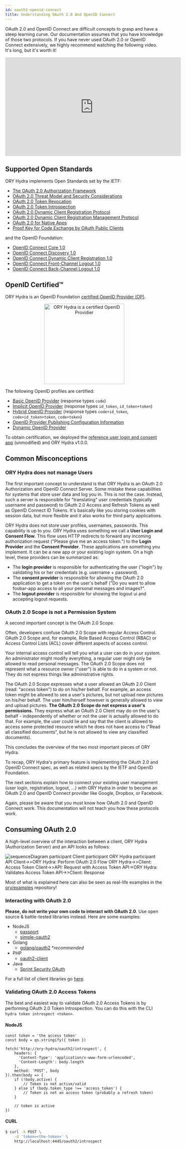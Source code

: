 ```yaml
---
id: oauth2-openid-connect
title: Understanding OAuth 2.0 And OpenID Connect
---
```


OAuth 2.0 and OpenID Connect are difficult concepts to grasp and have a steep learning curve. Our documentation assumes
that you have knowledge of those two protocols. If you have never used OAuth 2.0 or OpenID Connect extensively,
we highly recommend watching the following video. It's long, but it's worth it!

<iframe width="560" height="315" src="https://www.youtube.com/embed/996OiexHze0" frameborder="0" allowfullscreen></iframe>

## Supported Open Standards

ORY Hydra implements Open Standards set by the IETF:

* [The OAuth 2.0 Authorization Framework](https://tools.ietf.org/html/rfc6749)
* [OAuth 2.0 Threat Model and Security Considerations](https://tools.ietf.org/html/rfc6819)
* [OAuth 2.0 Token Revocation](https://tools.ietf.org/html/rfc7009)
* [OAuth 2.0 Token Introspection](https://tools.ietf.org/html/rfc7662)
* [OAuth 2.0 Dynamic Client Registration Protocol](https://tools.ietf.org/html/rfc7591)
* [OAuth 2.0 Dynamic Client Registration Management Protocol](https://tools.ietf.org/html/rfc7592)
* [OAuth 2.0 for Native Apps](https://tools.ietf.org/html/draft-ietf-oauth-native-apps-10)
* [Proof Key for Code Exchange by OAuth Public Clients](https://tools.ietf.org/html/rfc7636)

and the OpenID Foundation:

* [OpenID Connect Core 1.0](http://openid.net/specs/openid-connect-core-1_0.html)
* [OpenID Connect Discovery 1.0](https://openid.net/specs/openid-connect-discovery-1_0.html)
* [OpenID Connect Dynamic Client Registration 1.0](https://openid.net/specs/openid-connect-registration-1_0.html)
* [OpenID Connect Front-Channel Logout 1.0](https://openid.net/specs/openid-connect-frontchannel-1_0.html)
* [OpenID Connect Back-Channel Logout 1.0](https://openid.net/specs/openid-connect-backchannel-1_0.html)

## OpenID Certified™

ORY Hydra is an OpenID Foundation [certified OpenID Provider (OP)](http://openid.net/certification/#OPs).

<p align="center">
    <img src="https://raw.githubusercontent.com/ory/hydra/master/docs/images/oidc-cert.png" alt="ORY Hydra is a certified OpenID Providier" width="256px">
</p>

The following OpenID profiles are certified:

* [Basic OpenID Provider](http://openid.net/specs/openid-connect-core-1_0.html#CodeFlowAuth) (response types `code`)
* [Implicit OpenID Provider](http://openid.net/specs/openid-connect-core-1_0.html#ImplicitFlowAuth) (response types `id_token`, `id_token+token`)
* [Hybrid OpenID Provider](http://openid.net/specs/openid-connect-core-1_0.html#HybridFlowAuth) (response types `code+id_token`, `code+id_token+token`, `code+token`)
* [OpenID Provider Publishing Configuration Information](https://openid.net/specs/openid-connect-discovery-1_0.html)
* [Dynamic OpenID Provider](https://openid.net/specs/openid-connect-registration-1_0.html)

To obtain certification, we deployed the [reference user login and consent app](https://github.com/ory/hydra-login-consent-node)
(unmodified) and ORY Hydra v1.0.0.

## Common Misconceptions

### ORY Hydra does not manage Users

The first important concept to understand is that ORY Hydra is an OAuth 2.0 Authorization and OpenID Connect Server.
Some mistake these capabilities for systems that store user data and log you in. This is not the case. Instead, such a
server is responsible for "translating" user credentials (typically username and password) to OAuth 2.0 Access and Refresh Tokens
as well as OpenID Connect ID Tokens. It's basically like you storing cookies with session data, but more flexible and it also
works for third party applications.

ORY Hydra does not store user profiles, usernames, passwords. This capability is up to you. ORY Hydra uses something we
call a **User Login and Consent Flow**. This flow uses HTTP redirects to forward any incoming authorization request ("Please give
me an access token.") to the **Login Provider** and the **Consent Provider**. These applications are something you implement.
It can be a new app or your existing login system. On a high level, these providers can be summarized as:

- The **login provider** is responsible for authenticating the user ("login") by validating his or her credentials (e.g. username + password).
- The **consent provider** is responsible for allowing the OAuth 2.0 application to get a token on the user's behalf ("Do you want
to allow foobar-app access to all your personal messages and images?".
- The **logout provider** is responsible for showing the logout ui and accepting logout requests.

### OAuth 2.0 Scope is not a Permission System

A second important concept is the OAuth 2.0 Scope.

Often, developers confuse OAuth 2.0 Scope with regular Access Control. OAuth 2.0 Scope and, for example, Role Based Access
Control (RBAC) or Access Control Lists (ACL) cover different aspects of access control.

Your internal access control will tell you what a user can do in your system. An administrator might modify everything,
a regular user might only be allowed to read personal messages. The OAuth 2.0 Scope does not represent what a resource owner ("user") is able to
do in a system or not. They do not express things like administrative rights.

The OAuth 2.0 Scope expresses what a user allowed an OAuth 2.0 Client (read: "access token") to do on his/her behalf.
For example, an access token might be allowed to see a user's pictures, but not upload new pictures on his/her behalf.
The user him/herself however is generally allowed to view and upload pictures. **The OAuth 2.0 Scope do not express a user's permissions.**
They express what an OAuth 2.0 Client may do on the user's behalf - independently of whether or not the user is actually allowed
to do that. For example, the user could lie and say that the client is allowed to access some protected resource which
he does not have access to ("Read all classified documents", but he is not allowed to view any classified documents).

This concludes the overview of the two most important pieces of ORY Hydra.

To recap, ORY Hydra's primary feature is implementing the OAuth 2.0 and OpenID Connect spec, as well as related specs by the IETF
and OpenID Foundation.

The next sections explain how to connect your existing user management (user login, registration, logout, ...) with ORY Hydra
in order to become an OAuth 2.0 and OpenID Connect provider like Google, Dropbox, or Facebook.

Again, please be aware that you must know how OAuth 2.0 and OpenID Connect work. This documentation will not teach you how
these protocols work.

## Consuming OAuth 2.0

A high-level overview of the interaction between a client, ORY Hydra (Authorization Server) and an API looks as follows:

![`sequenceDiagram
  participant Client
  participant ORY Hydra
  participant API
  Client->>ORY Hydra: Perform OAuth 2.0 Flow
  ORY Hydra->>Client: Access Token
  Client->>API: Request with Access Token
  API->ORY Hydra: Validates Access Token
  API->>Client: Response`](/images/docs/hydra/basic-oauth2-system.png)

Most of what is explained here can also be seen as real-life examples in the [ory/examples](https://github.com/ory/examples)
repository!

### Interacting with OAuth 2.0

**Please, do not write your own code to interact with OAuth 2.0**. Use open source & battle-tested libraries instead. Here are some
examples:

* NodeJS
  * [passport](http://www.passportjs.org/)
  * [simple-oauth2](https://github.com/lelylan/simple-oauth2)
* Golang
  * [golang/oauth2](https://github.com/golang/oauth2) **recommended*
* PHP
  * [oauth2-client](https://github.com/thephpleague/oauth2-client)
* Java
  * [Sprint Security OAuth](https://spring.io/projects/spring-security-oauth)

For a full list of client libraries go [here](https://oauth.net/code/).

### Validating OAuth 2.0 Access Tokens

The best and easiest way to validate OAuth 2.0 Access Tokens is by performing OAuth 2.0 Token Introspection. You can
do this with the CLI `hydra token introspect <token>`.

#### NodeJS

```
const token = 'the access token'
const body = qs.stringify({ token })

fetch('http://ory-hydra/oauth2/introspect', {
    headers: {
      'Content-Type': 'application/x-www-form-urlencoded',
      'Content-Length': body.length
    },
    method: 'POST', body
}).then(body => {
    if (!body.active) {
        // Token is not active/valid
    } else if (body.token_type !== 'access_token') {
        // Token is not an access token (probably a refresh token)
    }

    // token is active
})
```

#### CURL

```bash
$ curl -X POST \
    -d 'token=<the-token>' \
    http://localhost:4445/oauth2/introspect
```
